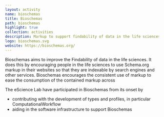 ```yaml
---
layout: activity
name: bioschemas
title: Bioschemas
path: bioschemas
highlight: true
collection: activities
description: Markup to support findability of data in the life sciences.
logo: bioschemas.svg
website: https://bioschemas.org/
---
```


Bioschemas aims to improve the Findability of data in the life sciences. It does this by encouraging people in the life sciences to use Schema.org markup in their websites
so that they are indexable by search engines and other services. Bioschemas encourages the consistent use of markup to ease the consumption of the contained markup across

The eScience Lab have participated in Bioschemas from its onset by
* contributing with the development of types and profiles, in particular ComputationalWorkflow
* aiding in the software infrastructure to support Bioschemas
